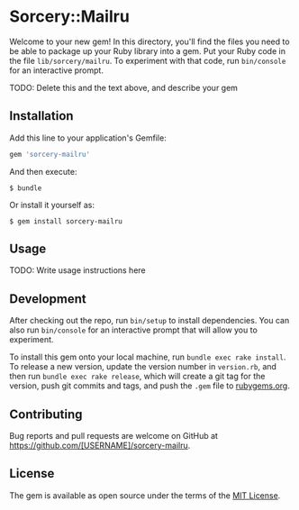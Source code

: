 # Sorcery::Mailru

Welcome to your new gem! In this directory, you'll find the files you need to be able to package up your Ruby library into a gem. Put your Ruby code in the file `lib/sorcery/mailru`. To experiment with that code, run `bin/console` for an interactive prompt.

TODO: Delete this and the text above, and describe your gem

## Installation

Add this line to your application's Gemfile:

```ruby
gem 'sorcery-mailru'
```

And then execute:

    $ bundle

Or install it yourself as:

    $ gem install sorcery-mailru

## Usage

TODO: Write usage instructions here

## Development

After checking out the repo, run `bin/setup` to install dependencies. You can also run `bin/console` for an interactive prompt that will allow you to experiment.

To install this gem onto your local machine, run `bundle exec rake install`. To release a new version, update the version number in `version.rb`, and then run `bundle exec rake release`, which will create a git tag for the version, push git commits and tags, and push the `.gem` file to [rubygems.org](https://rubygems.org).

## Contributing

Bug reports and pull requests are welcome on GitHub at https://github.com/[USERNAME]/sorcery-mailru.


## License

The gem is available as open source under the terms of the [MIT License](http://opensource.org/licenses/MIT).

